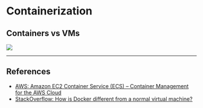 # Containerization

## Containers vs VMs

![](http://zdnet4.cbsistatic.com/hub/i/r/2014/10/02/1f130129-49e2-11e4-b6a0-d4ae52e95e57/resize/770xauto/2598bf8706f23f291a520c42165e6b1f/docker-vm-container.png)

---

## References

-   [AWS: Amazon EC2 Container Service (ECS) – Container Management for the AWS Cloud](http://aws.amazon.com/blogs/aws/cloud-container-management)
-   [StackOverflow: How is Docker different from a normal virtual machine?](http://stackoverflow.com/questions/16047306/how-is-docker-different-from-a-normal-virtual-machine)
